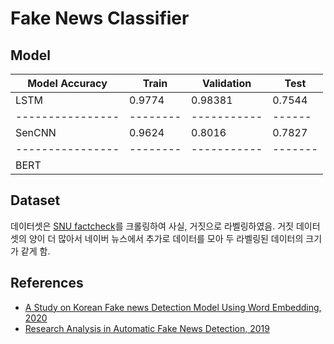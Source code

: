 Fake News Classifier
========================
## Model
| Model Accuracy | Train | Validation | Test |
|----------------|-------|------------|------|
| LSTM           | 0.9774 | 0.98381   | 0.7544 |
|----------------|--------|-----------|------|
| SenCNN         | 0.9624 | 0.8016    | 0.7827 |
|----------------|--------|-----------|-------|
| BERT           |


## Dataset
데이터셋은 [SNU factcheck](https://factcheck.snu.ac.kr/)를 크롤링하여 사실, 거짓으로 라벨링하였음.
거짓 데이터셋의 양이 더 많아서 네이버 뉴스에서 추가로 데이터를 모아 두 라벨링된 데이터의 크기가 같게 함.

## References
- [A Study on Korean Fake news Detection Model Using Word Embedding, 2020](https://www.koreascience.or.kr/article/CFKO202022449680088.pdf)
- [Research Analysis in Automatic Fake News Detection, 2019](http://hiai.co.kr/wp-content/uploads/2019/12/%EB%85%BC%EB%AC%B8%EC%A6%9D%EB%B9%99_2019_02.pdf)

